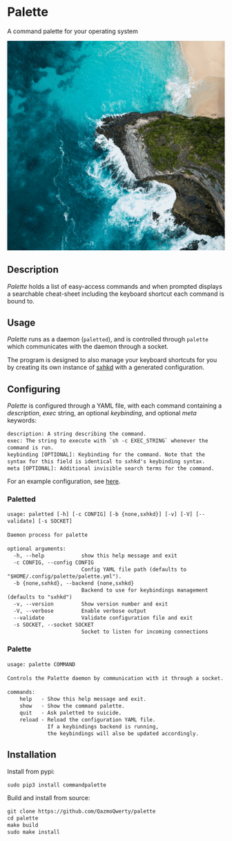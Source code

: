 # Palette

A command palette for your operating system

![Demo](demo.gif)

## Description

*Palette* holds a list of easy-access commands and when prompted displays a searchable cheat-sheet including the keyboard shortcut each command is bound to.

## Usage

*Palette* runs as a daemon (`paletted`), and is controlled through `palette` which communicates with the daemon through a socket.

The program is designed to also manage your keyboard shortcuts for you by creating its own instance of [sxhkd](https://github.com/baskerville/sxhkd) with a generated configuration.

## Configuring

*Palette* is configured through a YAML file, with each command containing a *description*, *exec* string, an optional *keybinding*, and optional *meta* keywords:

```
description: A string describing the command.
exec: The string to execute with `sh -c EXEC_STRING` whenever the command is run.
keybinding [OPTIONAL]: Keybinding for the command. Note that the syntax for this field is identical to sxhkd's keybinding syntax.
meta [OPTIONAL]: Additional invisible search terms for the command.
```

For an example configuration, see [here](examples/simple-example.yml).

### Paletted

```
usage: paletted [-h] [-c CONFIG] [-b {none,sxhkd}] [-v] [-V] [--validate] [-s SOCKET]

Daemon process for palette

optional arguments:
  -h, --help            show this help message and exit
  -c CONFIG, --config CONFIG
                        Config YAML file path (defaults to "$HOME/.config/palette/palette.yml").
  -b {none,sxhkd}, --backend {none,sxhkd}
                        Backend to use for keybindings management (defaults to "sxhkd")
  -v, --version         Show version number and exit
  -V, --verbose         Enable verbose output
  --validate            Validate configuration file and exit
  -s SOCKET, --socket SOCKET
                        Socket to listen for incoming connections
```

### Palette

```
usage: palette COMMAND

Controls the Palette daemon by communication with it through a socket.

commands:
    help   - Show this help message and exit.
    show   - Show the command palette.
    quit   - Ask paletted to suicide.
    reload - Reload the configuration YAML file. 
             If a keybindings backend is running, 
             the keybindings will also be updated accordingly.
```

## Installation

Install from pypi:

```
sudo pip3 install commandpalette
```

Build and install from source:

```
git clone https://github.com/QazmoQwerty/palette
cd palette
make build
sudo make install
```